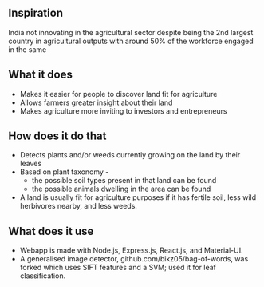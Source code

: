 ## Inspiration
India not innovating in the agricultural sector despite being the 2nd largest country in agricultural outputs with around 50% of the workforce engaged in the same

## What it does
* Makes it easier for people to discover land fit for agriculture 
* Allows farmers greater insight about their land 
* Makes agriculture more inviting to investors and entrepreneurs

## How does it do that
* Detects plants and/or weeds currently growing on the land by their leaves 
* Based on plant taxonomy - 
	* the possible soil types present in that land can be found 
	* the possible animals dwelling in the area can be found 
* A land is usually fit for agriculture purposes if it has fertile soil, less wild herbivores nearby, and less weeds.

## What does it use
* Webapp is made with Node.js, Express.js, React.js, and Material-UI. 
* A generalised image detector, github.com/bikz05/bag-of-words, was forked which uses SIFT features and a SVM; used it for leaf classification.
